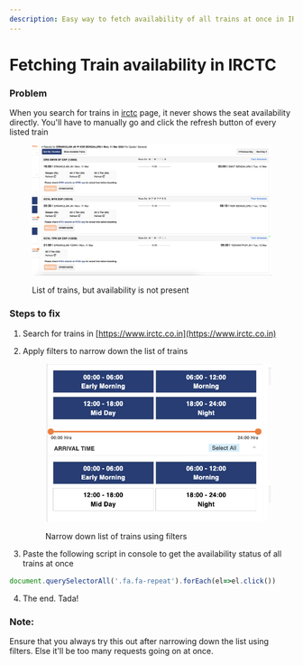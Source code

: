 ```yaml
---
description: Easy way to fetch availability of all trains at once in IRCTC page
---
```


# Fetching Train availability in IRCTC

### Problem

When you search for trains in [irctc](https://www.irctc.co.in) page, it never shows the seat availability directly. You'll have to manually go and click the refresh button of every listed train

<figure><img src=".gitbook/assets/image (2).png" alt=""><figcaption><p>List of trains, but availability is not present</p></figcaption></figure>

### Steps to fix

1. Search for trains in [https://www.irctc.co.in](https://www.irctc.co.in)
2.  Apply filters to narrow down the list of trains

    <figure><img src=".gitbook/assets/image (1).png" alt=""><figcaption><p>Narrow down list of trains using filters</p></figcaption></figure>


3. Paste the following script in console to get the availability status of all trains at once

```javascript
document.querySelectorAll('.fa.fa-repeat').forEach(el=>el.click())
```

4. The end. Tada!



### Note:

Ensure that you always try this out after narrowing down the list using filters. Else it'll be too many requests going on at once.
